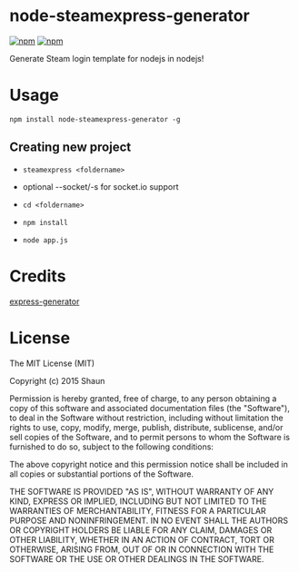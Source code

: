 # node-steamexpress-generator

[![npm](https://img.shields.io/npm/dt/node-steamexpress-generator.svg)]()
[![npm](https://img.shields.io/npm/v/node-steamexpress-generator.svg)]()

Generate Steam login template for nodejs in nodejs!

# Usage
`npm install node-steamexpress-generator -g`

## Creating new project
- `steamexpress <foldername>`
- optional --socket/-s for socket.io support

- `cd <foldername>`
- `npm install`
- `node app.js`

# Credits
[express-generator](https://github.com/expressjs/generator)

# License
The MIT License (MIT)

Copyright (c) 2015 Shaun

Permission is hereby granted, free of charge, to any person obtaining a copy
of this software and associated documentation files (the "Software"), to deal
in the Software without restriction, including without limitation the rights
to use, copy, modify, merge, publish, distribute, sublicense, and/or sell
copies of the Software, and to permit persons to whom the Software is
furnished to do so, subject to the following conditions:

The above copyright notice and this permission notice shall be included in all
copies or substantial portions of the Software.

THE SOFTWARE IS PROVIDED "AS IS", WITHOUT WARRANTY OF ANY KIND, EXPRESS OR
IMPLIED, INCLUDING BUT NOT LIMITED TO THE WARRANTIES OF MERCHANTABILITY,
FITNESS FOR A PARTICULAR PURPOSE AND NONINFRINGEMENT. IN NO EVENT SHALL THE
AUTHORS OR COPYRIGHT HOLDERS BE LIABLE FOR ANY CLAIM, DAMAGES OR OTHER
LIABILITY, WHETHER IN AN ACTION OF CONTRACT, TORT OR OTHERWISE, ARISING FROM,
OUT OF OR IN CONNECTION WITH THE SOFTWARE OR THE USE OR OTHER DEALINGS IN THE
SOFTWARE.
